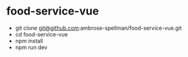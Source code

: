 # food-service-vue

- git clone git@github.com:ambrose-spellman/food-service-vue.git
- cd food-service-vue
- npm install
- npm run dev
